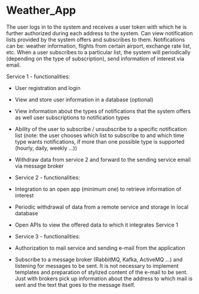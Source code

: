 # Weather_App

The user logs in to the system and receives a user token with which he is further authorized
during each address to the system. Can view notification lists provided by the system
offers and subscribes to them.
Notifications can be: weather information, flights from certain
airport, exchange rate list, etc. When a user subscribes to a particular list, the system will
periodically (depending on the type of subscription), send information of interest via email.

Service 1 - functionalities:
- User registration and login
- View and store user information in a database (optional)
- View information about the types of notifications that the system offers as well
user subscriptions to notification types
- Ability of the user to subscribe / unsubscribe to a specific notification list
(note: the user chooses which list to subscribe to and which time type
wants notifications, if more than one possible type is supported (hourly,
daily, weekly ...))
- Withdraw data from service 2 and forward to the sending service
email via message broker

- Service 2 - functionalities:
- Integration to an open app (minimum one) to retrieve information
of interest
- Periodic withdrawal of data from a remote service and storage in
local database
- Open APIs to view the offered data to which it integrates
Service 1

- Service 3 - functionalities:

- Authorization to mail service and sending e-mail from the application
- Subscribe to a message broker (RabbitMQ, Kafka, ActiveMQ ...) and
listening for messages to be sent. It is not necessary to implement templates and
preparation of stylized content of the e-mail to be sent. Just with
brokers pick up information about the address to which mail is sent and the text that goes to
the message itself.
